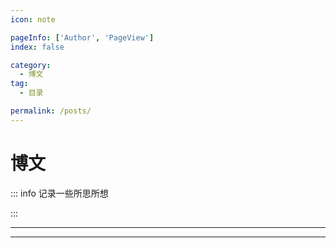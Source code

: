 ```yaml
---
icon: note

pageInfo: ['Author', 'PageView']
index: false

category:
  - 博文
tag:
  - 目录

permalink: /posts/
---
```


# 博文

::: info 记录一些所思所想

:::

---

<Catalog base='/posts/' />

---
